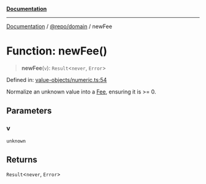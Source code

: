 [**Documentation**](../../../README.md)

***

[Documentation](../../../README.md) / [@repo/domain](../README.md) / newFee

# Function: newFee()

> **newFee**(`v`): `Result`\<`never`, `Error`\>

Defined in: [value-objects/numeric.ts:54](https://github.com/o3osatoshi/experiment/blob/67ff251451cab829206391b718d971ec20ce4dfb/packages/domain/src/value-objects/numeric.ts#L54)

Normalize an unknown value into a [Fee](../type-aliases/Fee.md), ensuring it is >= 0.

## Parameters

### v

`unknown`

## Returns

`Result`\<`never`, `Error`\>
